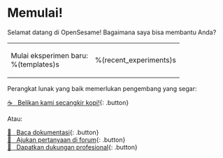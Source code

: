 # Memulai!

Selamat datang di OpenSesame! Bagaimana saya bisa membantu Anda?

<table><tr><td>

Mulai eksperimen baru:<br />
%(templates)s

</td><td>

%(recent_experiments)s

</td></tr></table>

Perangkat lunak yang baik memerlukan pengembang yang segar:

[&#x2615;&nbsp;&nbsp; Belikan kami secangkir kopi!](https://www.buymeacoffee.com/cogsci){: .button}

Atau:

[&#x1F440;&nbsp;&nbsp; Baca dokumentasi](http://osdoc.cogsci.nl){: .button}<br />
[&#x1F4AC;&nbsp;&nbsp; Ajukan pertanyaan di forum](http://forum.cogsci.nl){: .button}<br />
[&#x1F9D0;&nbsp;&nbsp; Dapatkan dukungan profesional](http://professional.cogsci.nl){: .button}<br />